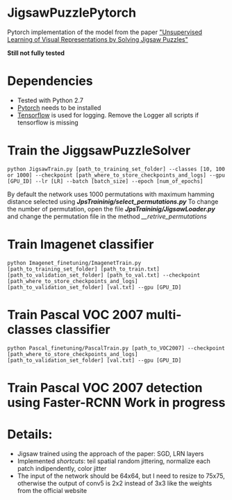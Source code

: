 # JigsawPuzzlePytorch
Pytorch implementation of the model from the paper ["Unsupervised Learning of Visual Representations by Solving Jigsaw Puzzles"](https://arxiv.org/abs/1603.09246)

**Still not fully tested**

# Dependencies
- Tested with Python 2.7
- [Pytorch](http://pytorch.org/) needs to be installed
- [Tensorflow](https://www.tensorflow.org/) is used for logging. 
  Remove the Logger all scripts if tensorflow is missing

# Train the JiggsawPuzzleSolver
```
python JigsawTrain.py [path_to_training_set_folder] --classes [10, 100 or 1000] --checkpoint [path_where_to_store_checkpoints_and_logs] --gpu [GPU_ID] --lr [LR] --batch [batch_size] --epoch [num_of_epochs]
```
By default the network uses 1000 permutations with maximum hamming distance selected using **_JpsTraininig/select_permutations.py_**
To change the number of permutation, open the file **_JpsTraininig/JigsawLoader.py_** and change the permutation file in the method *__retrive_permutations*

# Train Imagenet classifier
```
python Imagenet_finetuning/ImagenetTrain.py [path_to_training_set_folder] [path_to_train.txt] [path_to_validation_set_folder] [path_to_val.txt] --checkpoint [path_where_to_store_checkpoints_and_logs] [path_to_validation_set_folder] [val.txt] --gpu [GPU_ID]
```

# Train Pascal VOC 2007 multi-classes classifier
```
python Pascal_finetuning/PascalTrain.py [path_to_VOC2007] --checkpoint [path_where_to_store_checkpoints_and_logs] [path_to_validation_set_folder] [val.txt] --gpu [GPU_ID]
```

# Train Pascal VOC 2007 detection using Faster-RCNN **Work in progress**


# Details:
- Jigsaw trained using the approach of the paper: SGD, LRN layers
- Implemented *shortcuts*: teil spatial random jittering, normalize each patch indipendently, color jitter
- The input of the network should be 64x64, but I need to resize to 75x75,
  otherwise the output of conv5 is 2x2 instead of 3x3 like the weights from
  the official website
